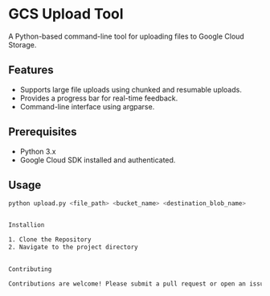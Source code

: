 # GCS Upload Tool

A Python-based command-line tool for uploading files to Google Cloud Storage.

## Features
- Supports large file uploads using chunked and resumable uploads.
- Provides a progress bar for real-time feedback.
- Command-line interface using argparse.

## Prerequisites
- Python 3.x
- Google Cloud SDK installed and authenticated.

## Usage
```bash
python upload.py <file_path> <bucket_name> <destination_blob_name>


Installion

1. Clone the Repository
2. Navigate to the project directory
  

Contributing

Contributions are welcome! Please submit a pull request or open an issue.


